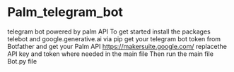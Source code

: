 # Palm_telegram_bot
telegram bot powered by palm API
To get started install the packages telebot and google.generative.ai via pip
get your telegram bot token from Botfather and get your Palm API https://makersuite.google.com/
replacethe API key and token where needed in the main file
Then run the main file Bot.py file
